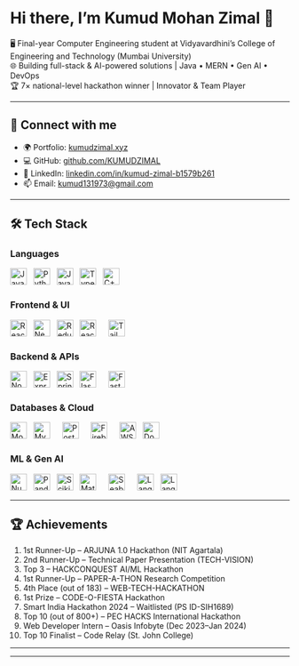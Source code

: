 # Hi there, I’m **Kumud Mohan Zimal** 👋

🖥️ Final-year Computer Engineering student at Vidyavardhini’s College of Engineering and Technology (Mumbai University)  
🌐 Building full-stack & AI-powered solutions | Java • MERN • Gen AI • DevOps  
🏆 7× national-level hackathon winner | Innovator & Team Player  

---

## 🔗 Connect with me

- 🌍 Portfolio: [kumudzimal.xyz](https://kumudzimal.xyz)  
- 💻 GitHub: [github.com/KUMUDZIMAL](https://github.com/KUMUDZIMAL)  
- 🔗 LinkedIn: [linkedin.com/in/kumud-zimal-b1579b261](https://www.linkedin.com/in/kumud-zimal-b1579b261/)  
- 📫 Email: kumud131973@gmail.com  

---

## 🛠️ Tech Stack

### Languages  
<p>
  <img alt="Java"       src="https://img.shields.io/badge/Java-ED8B00?logo=java&logoColor=white"       height="30"/>
    &nbsp
  <img alt="Python"     src="https://img.shields.io/badge/Python-3776AB?logo=python&logoColor=white"   height="30"/>
    &nbsp
  <img alt="JavaScript" src="https://img.shields.io/badge/JavaScript-F7DF1E?logo=javascript&logoColor=black" height="30"/>
    &nbsp
  <img alt="TypeScript" src="https://img.shields.io/badge/TypeScript-3178C6?logo=typescript&logoColor=white" height="30"/>
    &nbsp
  <img alt="C++"        src="https://img.shields.io/badge/C++-00599C?logo=c%2B%2B&logoColor=white"     height="30"/>
</p>

### Frontend & UI  
<p>
  <img alt="React"        src="https://img.shields.io/badge/React-20232A?logo=react&logoColor=61DAFB"        height="30"/>
    &nbsp
  <img alt="Next.js"      src="https://img.shields.io/badge/Next.js-000000?logo=next.js&logoColor=white"      height="30"/>
    &nbsp
  <img alt="Redux"        src="https://img.shields.io/badge/Redux-764ABC?logo=redux&logoColor=white"        height="30"/>
    &nbsp
   <img alt="React Native" src="https://img.shields.io/badge/React_Native-20232A?logo=react&logoColor=61DAFB" height="30" style="margin-right:10px"/>
  &nbsp
  <img alt="Tailwind CSS" src="https://img.shields.io/badge/Tailwind_CSS-06B6D4?logo=tailwind-css&logoColor=white" height="30"/>
</p>

### Backend & APIs  
<p>
  <img alt="Node.js"     src="https://img.shields.io/badge/Node.js-339933?logo=node.js&logoColor=white"      height="30"/>
    &nbsp
  <img alt="Express.js"  src="https://img.shields.io/badge/Express.js-000000?logo=express&logoColor=white"   height="30"/>
    &nbsp
  <img alt="Spring Boot" src="https://img.shields.io/badge/Spring_Boot-6DB33F?logo=spring&logoColor=white"  height="30"/>
   &nbsp
  <img alt="Flask"       src="https://img.shields.io/badge/Flask-000000?logo=flask&logoColor=white" height="30" style="margin-right:10px"/>
   &nbsp
  <img alt="FastAPI"     src="https://img.shields.io/badge/FastAPI-009688?logo=fastapi&logoColor=white" height="30" style="margin-right:10px"/>
   
</p>

### Databases & Cloud  
<p>
  <img alt="MongoDB"    src="https://img.shields.io/badge/MongoDB-47A248?logo=mongodb&logoColor=white"       height="30"/>
  &nbsp
 <img alt="MySQL" src="https://img.shields.io/badge/MySQL-00758F?logo=mysql&logoColor=white" height="30" style="margin-right:10px"/>
    &nbsp
  <img alt="PostgreSQL" src="https://img.shields.io/badge/PostgreSQL-4169E1?logo=postgresql&logoColor=white" height="30" style="margin-right:10px"/>
    &nbsp
  <img alt="Firebase" src="https://img.shields.io/badge/Firebase-FFCA28?logo=firebase&logoColor=black" height="30" style="margin-right:10px"/>
    &nbsp
  <img alt="AWS"        src="https://img.shields.io/badge/AWS-232F3E?logo=amazon-aws&logoColor=white"       height="30"/>
    &nbsp
  <img alt="Docker"     src="https://img.shields.io/badge/Docker-2496ED?logo=docker&logoColor=white"         height="30"/>
</p>

### ML & Gen AI  
<p>
  <img alt="NumPy" src="https://img.shields.io/badge/NumPy-013243?logo=numpy&logoColor=white" height="30"/>
  &nbsp;
  <img alt="Pandas" src="https://img.shields.io/badge/Pandas-150458?logo=pandas&logoColor=white" height="30"/>
  &nbsp;
  <img alt="Scikit-learn" src="https://img.shields.io/badge/Scikit--learn-F7931E?logo=scikit-learn&logoColor=white" height="30"/>
  &nbsp;
  <img alt="Matplotlib" src="https://img.shields.io/badge/Matplotlib-11557C?logo=matplotlib&logoColor=white" height="30" style="margin-right:10px"/>
   &nbsp;
  <img alt="Seaborn" src="https://img.shields.io/badge/Seaborn-4B8BBE?logo=python&logoColor=white" height="30" style="margin-right:10px"/>
   &nbsp;
  <img alt="LangChain" src="https://img.shields.io/badge/LangChain-000000?logo=openai&logoColor=white" height="30"/>
    &nbsp;
   <img alt="LangGraph" src="https://img.shields.io/badge/LangGraph-0F172A?logo=graphql&logoColor=white" height="30" style="margin-right:10px"/>
</p>

---

## 🏆 Achievements

1. 1st Runner-Up – ARJUNA 1.0 Hackathon (NIT Agartala)  
2. 2nd Runner-Up – Technical Paper Presentation (TECH-VISION)  
3. Top 3 – HACKCONQUEST AI/ML Hackathon  
4. 1st Runner-Up – PAPER-A-THON Research Competition  
5. 4th Place (out of 183) – WEB-TECH-HACKATHON  
6. 1st Prize – CODE-O-FIESTA Hackathon  
7. Smart India Hackathon 2024 – Waitlisted (PS ID-SIH1689)  
8. Top 10 (out of 800+) – PEC HACKS International Hackathon  
9. Web Developer Intern – Oasis Infobyte (Dec 2023–Jan 2024)  
10. Top 10 Finalist – Code Relay (St. John College)  

---



---


